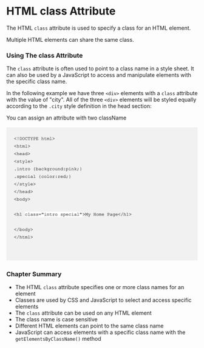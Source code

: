 # HTML class Attribute

The HTML `class` attribute is used to specify a class for an HTML element.

Multiple HTML elements can share the same class.



### Using The class Attribute

The `class` attribute is often used to point to a class name in a style sheet. It can also be used by a JavaScript to access and manipulate elements with the specific class name.

In the following example we have three `<div>` elements with a `class` attribute with the value of "city". All of the three `<div>` elements will be styled equally according to the `.city` style definition in the head section:

You can assign an attribute with two className 

![](../../.gitbook/assets/image%20%28302%29.png)



### Chapter Summary

* The HTML `class` attribute specifies one or more class names for an element
* Classes are used by CSS and JavaScript to select and access specific elements
* The `class` attribute can be used on any HTML element
* The class name is case sensitive
* Different HTML elements can point to the same class name
* JavaScript can access elements with a specific class name with the `getElementsByClassName()` method

